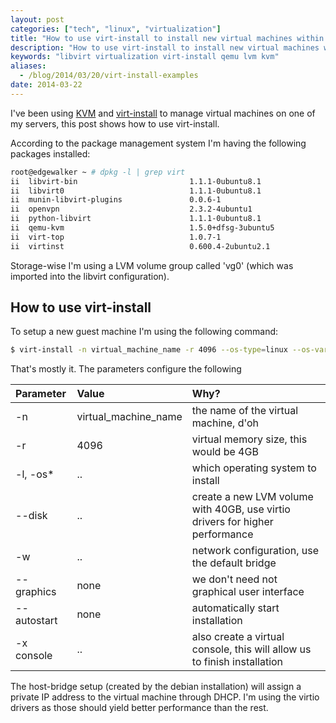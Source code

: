 ```yaml
---
layout: post
categories: ["tech", "linux", "virtualization"]
title: "How to use virt-install to install new virtual machines within libvirt/kvm"
description: "How to use virt-install to install new virtual machines within libvirt/kvm"
keywords: "libvirt virtualization virt-install qemu lvm kvm"
aliases:
  - /blog/2014/03/20/virt-install-examples
date: 2014-03-22
---
```


I've been using [KVM](http://www.linux-kvm.org/page/Main_Page) and [virt-install](http://linux.die.net/man/1/virt-install) to manage virtual machines on one of my servers, this post shows how to use virt-install.

<!-- more -->

According to the package management system I'm having the following packages installed:

~~~ bash
root@edgewalker ~ # dpkg -l | grep virt
ii  libvirt-bin                         1.1.1-0ubuntu8.1                    amd64        programs for the libvirt library
ii  libvirt0                            1.1.1-0ubuntu8.1                    amd64        library for interfacing with different virtualization systems
ii  munin-libvirt-plugins               0.0.6-1                             all          Munin plugins using libvirt
ii  openvpn                             2.3.2-4ubuntu1                      amd64        virtual private network daemon
ii  python-libvirt                      1.1.1-0ubuntu8.1                    amd64        libvirt Python bindings
ii  qemu-kvm                            1.5.0+dfsg-3ubuntu5                 amd64        QEMU Full virtualization on x86 hardware (transitional package)
ii  virt-top                            1.0.7-1                             amd64        show stats of virtualized domains
ii  virtinst                            0.600.4-2ubuntu2.1                  all          Programs to create and clone virtual machines
~~~

Storage-wise I'm using a LVM volume group called 'vg0' (which was imported into the libvirt configuration).

## How to use virt-install

To setup a new guest machine I'm using the following command:

~~~ bash
$ virt-install -n virtual_machine_name -r 4096 --os-type=linux --os-variant=debianwheezy --disk pool=vg0,size=40,bus=virtio,sparse=false,cache=none,io=native -w bridge=virbr0,model=virtio --graphics none -l http://ftp.debian.org/debian/dists/wheezy/main/installer-amd64/ --autostart -x console=ttyS0,115200n8
~~~

That's mostly it. The parameters configure the following

| Parameter | Value | Why? |
|:---- | :---- | :--- |
| -n | virtual_machine_name | the name of the virtual machine, d'oh |
| -r | 4096 | virtual memory size, this would be 4GB |
| -l, -os* | .. | which operating system to install |
| --disk | .. | create a new LVM volume with 40GB, use virtio drivers for higher performance |
| -w | .. | network configuration, use the default bridge |
| --graphics | none | we don't need not graphical user interface |
| --autostart | none | automatically start installation |
| -x console | .. | also create a virtual console, this will allow us to finish installation |

The host-bridge setup (created by the debian installation) will assign a private IP address to the virtual machine through DHCP. I'm using the virtio drivers as those should yield better performance than the rest.


